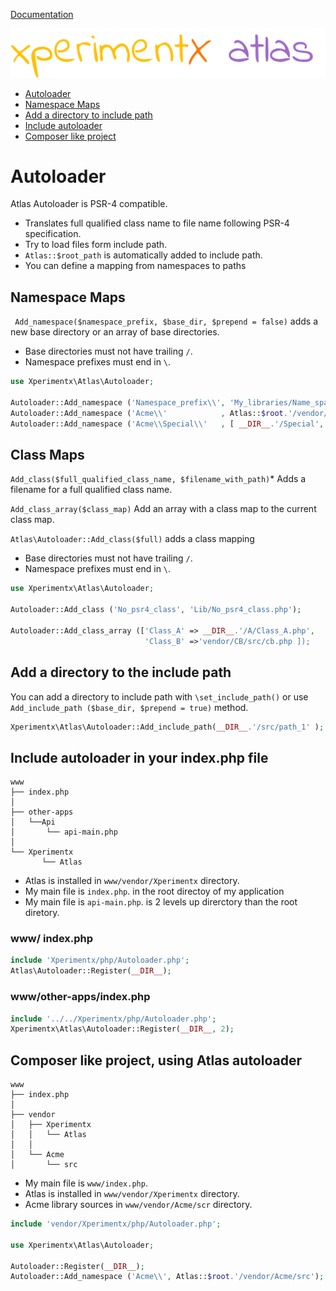 [Documentation](README.md)

![xperimentx atlas](images/atlas.png) 

* [Autoloader](#Autoloader)
* [Namespace Maps](#namespace-maps)
* [Add a directory to include path](#add-a-directory-to-the-include-path)
* [Include autoloader](#include-autoloader-in-your-indexphp-file)
* [Composer like project](#composer-like-project-using-atlas-autoloader)
 

# Autoloader

Atlas Autoloader is  PSR-4 compatible.

* Translates full qualified class name to  file name following PSR-4 specification.
* Try to load files form include path.
* `Atlas::$root_path` is automatically added to include path.
* You can define a mapping from namespaces to paths



## Namespace Maps

` Add_namespace($namespace_prefix, $base_dir, $prepend = false)` adds a new base directory or an array of base directories.

* Base directories must not have trailing `/`.
* Namespace prefixes must end in `\`.

```php
use Xperimentx\Atlas\Autoloader;

Autoloader::Add_namespace ('Namespace_prefix\\', 'My_libraries/Name_space_dir');
Autoloader::Add_namespace ('Acme\\'            , Atlas::$root.'/vendor/Acme/src');
Autoloader::Add_namespace ('Acme\\Special\\'   , [ __DIR__.'/Special', 'vendor/Acme/test/Special']');
```

## Class Maps

`Add_class($full_qualified_class_name, $filename_with_path)`* Adds a filename for a full qualified class name.

`Add_class_array($class_map)` Add an array with a class map to the current class map.



`Atlas\Autoloader::Add_class($full)` adds a class mapping

* Base directories must not have trailing `/`.
* Namespace prefixes must end in `\`.

```php
use Xperimentx\Atlas\Autoloader;

Autoloader::Add_class ('No_psr4_class', 'Lib/No_psr4_class.php');

Autoloader::Add_class_array (['Class_A' => __DIR__.'/A/Class_A.php', 
                              'Class_B' =>'vendor/CB/src/cb.php ]);

```



## Add a directory to the include path

You can add a directory to include path with `\set_include_path()`
or use  `Add_include_path ($base_dir, $prepend = true)` method.

```php
Xperimentx\Atlas\Autoloader::Add_include_path(__DIR__.'/src/path_1' );
```


 
## Include autoloader in your index.php file
```
www
├── index.php
│
├── other-apps
│   └──Api
│       └── api-main.php
│
└── Xperimentx
       └── Atlas
```

* Atlas is installed in    `www/vendor/Xperimentx` directory.
* My main file is `index.php`. in the root directoy of my application
* My main file is `api-main.php`. is 2 levels up direrctory than the root diretory.


###  www/ index.php

```php
include 'Xperimentx/php/Autoloader.php';
Atlas\Autoloader::Register(__DIR__);
```


###  www/other-apps/index.php

```php
include '../../Xperimentx/php/Autoloader.php';
Xperimentx\Atlas\Autoloader::Register(__DIR__, 2); 
```


## Composer like project, using Atlas autoloader

```
www
├── index.php
│
├── vendor
│   ├── Xperimentx
│   │   └── Atlas
│   │
│   └── Acme
│       └── src
```

* My main file is `www/index.php`.
* Atlas is installed in    `www/vendor/Xperimentx` directory.
* Acme library sources in  `www/vendor/Acme/scr` directory.



```php
include 'vendor/Xperimentx/php/Autoloader.php';

use Xperimentx\Atlas\Autoloader;

Autoloader::Register(__DIR__);
Autoloader::Add_namespace ('Acme\\', Atlas::$root.'/vendor/Acme/src');
```
